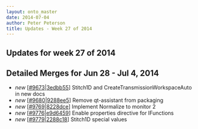 ```yaml
---
layout: onto_master
date: 2014-07-04
author: Peter Peterson
title: Updates - Week 27 of 2014
---
```

Updates for week 27 of 2014
---------------------------

Detailed Merges for Jun 28 - Jul 4, 2014
----------------------------------------
* *new* \[[#9673](http://trac.mantidproject.org/mantid/ticket/9673)\|[3edbb55](https://github.com/mantidproject/mantid/commit/3edbb55e689205b96c62ff30ca4c59cf88b82474)\] Stitch1D and CreateTransmissionWorkspaceAuto in new docs
* *new* \[[#9680](http://trac.mantidproject.org/mantid/ticket/9680)\|[9288ee5](https://github.com/mantidproject/mantid/commit/9288ee539a51367404ccee64ceb5d2031f594c6d)\] Remove qt-assistant from packaging
* *new* \[[#9769](http://trac.mantidproject.org/mantid/ticket/9769)\|[8228dce](https://github.com/mantidproject/mantid/commit/8228dce9053cd0c435cc2b60c2d939c97ecc84a8)\] Implement Normalize to monitor 2
* *new* \[[#9776](http://trac.mantidproject.org/mantid/ticket/9776)\|[e9d6459](https://github.com/mantidproject/mantid/commit/e9d645911c241ecf948229dca72d9a871edc3238)\] Enable properties directive for IFunctions
* *new* \[[#9779](http://trac.mantidproject.org/mantid/ticket/9779)\|[2288c18](https://github.com/mantidproject/mantid/commit/2288c1865ecb5a083d3da9ce131ebd0b104dc20b)\] Stitch1D special values
